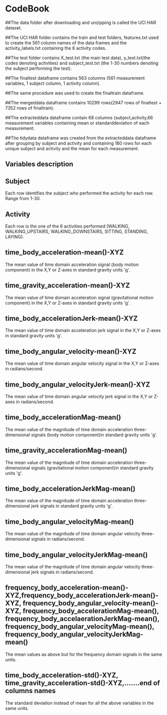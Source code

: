 # CodeBook

##The data folder after downloading and unzipping is called the UCI HAR dataset.

##The UCI HAR folder contains the train and test folders, features.txt used to create the 561 column names of the data frames and the activity_labels.txt containing the 6 activity codes.

##The test folder contains X_test.txt (the main test data), y_test.txt(the codes denoting activities) and subject_test.txt (the 1-30 numbers denoting the subject performing the test).

##The finaltest dataframe contains 563 columns (561 measurement variables, 1 subject column, 1 activity column).

##The same procedure was used to create the finaltrain dataframe.

##The mergeddata dataframe contains 10299 rows(2947 rows of finaltest + 7352 rows of finaltrain).

##The extracteddata dataframe contain 68 columns (subject,activity,66 measurement variables containing mean or standarddeviation of each measurement.

##The tidydata dataframe was created from the extracteddata dataframe after grouping by subject and activity and containing 180 rows for each unique subject and activity and the mean for each measurement.

## Variables description
## Subject 
Each row identifies the subject who performed the activity for each row. Range from 1-30.
## Activity
Each row is the one of the 6 activities performed (WALKING, WALKING_UPSTAIRS, WALKING_DOWNSTAIRS, SITTING, STANDING, LAYING).

## time_body_acceleration-mean()-XYZ
The mean value of time domain acceleration signal (body motion component) in the X,Y or Z-axes in standard gravity units 'g'.

## time_gravity_acceleration-mean()-XYZ
The mean value of time domain acceleration signal (gravitational motion component) in the X,Y or Z-axes in standard gravity units 'g'.

##  time_body_accelerationJerk-mean()-XYZ
The mean value of time domain acceleration jerk signal in the X,Y or Z-axes in standard gravity units 'g'.

## time_body_angular_velocity-mean()-XYZ
The mean value of time domain angular velocity signal in the X,Y or Z-axes in radians/second.

## time_body_angular_velocityJerk-mean()-XYZ
The mean value of time domain angular velocity jerk signal in the X,Y or Z-axes in radians/second.

## time_body_accelerationMag-mean()
The mean value of the magnitude of time domain acceleration three-dimensional signals (body motion component)in standard gravity units 'g'.

## time_gravity_accelerationMag-mean()
The mean value of the magnitude of time domain acceleration three-dimensional signals (gravitational motion component)in standard gravity units 'g'.

## time_body_accelerationJerkMag-mean()
The mean value of the magnitude of time domain acceleration three-dimensional jerk signals in standard gravity units 'g'.

## time_body_angular_velocityMag-mean()
The mean value of the magnitude of time domain angular velocity three-dimensional signals in radians/second.

## time_body_angular_velocityJerkMag-mean()
The mean value of the magnitude of time domain angular velocity three-dimensional jerk signals in radians/second.

## frequency_body_acceleration-mean()-XYZ,frequency_body_accelerationJerk-mean()-XYZ, frequency_body_angular_velocity-mean()-XYZ, frequency_body_accelerationMag-mean(), frequency_body_accelaerationJerkMag-mean(), frequency_body_angular_velocityMag-mean(), frequency_body_angular_velocityJerkMag-mean()
The mean values as above but for the frequency domain signals in the same units.

## time_body_acceleration-std()-XYZ, time_gravity_acceleration-std()-XYZ,.......end of columns names 
The standard deviation instead of mean for all the above variables in the same units.
